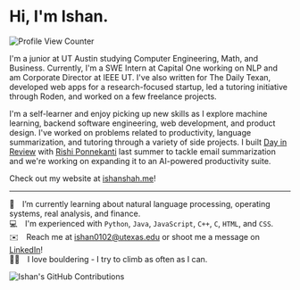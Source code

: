 # Hi, I'm Ishan. 
![Profile View Counter](https://komarev.com/ghpvc/?username=ishan0102&color=blue&label=Profile+Views)

I'm a junior at UT Austin studying Computer Engineering, Math, and Business. Currently, I'm a SWE Intern at Capital One working on NLP and am Corporate Director at IEEE UT. I've also written for The Daily Texan, developed web apps for a research-focused startup, led a tutoring initiative through Roden, and worked on a few freelance projects. 

I'm a self-learner and enjoy picking up new skills as I explore machine learning, backend software engineering, web development, and product design. I've worked on problems related to productivity, language summarization, and tutoring through a variety of side projects. I built [Day in Review](https://github.com/DayInReview/email-summarizer) with [Rishi Ponnekanti](https://github.com/JimothyGreene) last summer to tackle email summarization and we're working on expanding it to an AI-powered productivity suite. 

Check out my website at [ishanshah.me](https://www.ishanshah.me)! 

---

[comment]: <EM spaces are used below for whitespace after emojis. Two spaces are placed at the end of each line to create single spacing.>
🌱 I’m currently learning about natural language processing, operating systems, real analysis, and finance.  
💻 I'm experienced with `Python`, `Java`, `JavaScript`, `C++`, `C`, `HTML`, and `CSS`.  
✉️ Reach me at [ishan0102@utexas.edu](mailto:ishan0102@utexas.edu) or shoot me a message on [LinkedIn](https://www.linkedin.com/in/ishan0102)!  
🧗‍♂️ I love bouldering - I try to climb as often as I can.

![Ishan's GitHub Contributions](https://github-readme-stats.vercel.app/api?username=ishan0102&show_icons=true&hide_border=true&count_private=true&hide=stars)
